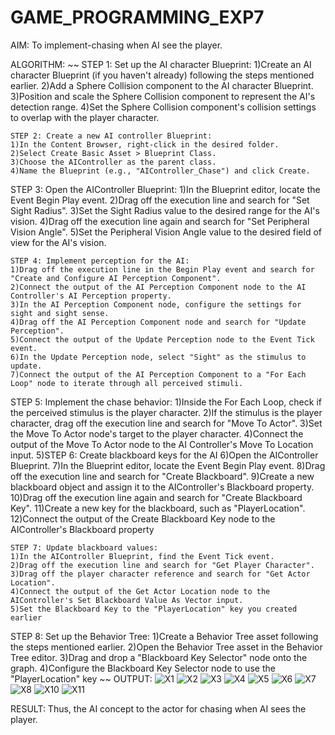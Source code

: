 # GAME_PROGRAMMING_EXP7
AIM:
To implement-chasing when AI see the player.

ALGORITHM:
~~
STEP 1: Set up the AI character Blueprint:
1)Create an AI character Blueprint (if you haven't already) following the steps mentioned earlier.
2)Add a Sphere Collision component to the AI character Blueprint.
3)Position and scale the Sphere Collision component to represent the AI's detection range.
4)Set the Sphere Collision component's collision settings to overlap with the player character.
~~~
STEP 2: Create a new AI controller Blueprint:
1)In the Content Browser, right-click in the desired folder.
2)Select Create Basic Asset > Blueprint Class.
3)Choose the AIController as the parent class.
4)Name the Blueprint (e.g., "AIController_Chase") and click Create.
~~~
STEP 3: Open the AIController Blueprint:
1)In the Blueprint editor, locate the Event Begin Play event.
2)Drag off the execution line and search for "Set Sight Radius".
3)Set the Sight Radius value to the desired range for the AI's vision.
4)Drag off the execution line again and search for "Set Peripheral Vision Angle".
5)Set the Peripheral Vision Angle value to the desired field of view for the AI's vision.
~~~
STEP 4: Implement perception for the AI:
1)Drag off the execution line in the Begin Play event and search for "Create and Configure AI Perception Component".
2)Connect the output of the AI Perception Component node to the AI Controller's AI Perception property.
3)In the AI Perception Component node, configure the settings for sight and sight sense.
4)Drag off the AI Perception Component node and search for "Update Perception".
5)Connect the output of the Update Perception node to the Event Tick event.
6)In the Update Perception node, select "Sight" as the stimulus to update.
7)Connect the output of the AI Perception Component to a "For Each Loop" node to iterate through all perceived stimuli.
~~~
STEP 5: Implement the chase behavior:
1)Inside the For Each Loop, check if the perceived stimulus is the player character.
2)If the stimulus is the player character, drag off the execution line and search for "Move To Actor".
3)Set the Move To Actor node's target to the player character.
4)Connect the output of the Move To Actor node to the AI Controller's Move To Location input.
5)STEP 6: Create blackboard keys for the AI
6)Open the AIController Blueprint.
7)In the Blueprint editor, locate the Event Begin Play event.
8)Drag off the execution line and search for "Create Blackboard".
9)Create a new blackboard object and assign it to the AIController's Blackboard property.
10)Drag off the execution line again and search for "Create Blackboard Key".
11)Create a new key for the blackboard, such as "PlayerLocation".
12)Connect the output of the Create Blackboard Key node to the AIController's Blackboard property
~~~
STEP 7: Update blackboard values:
1)In the AIController Blueprint, find the Event Tick event.
2)Drag off the execution line and search for "Get Player Character".
3)Drag off the player character reference and search for "Get Actor Location".
4)Connect the output of the Get Actor Location node to the AIController's Set Blackboard Value As Vector input.
5)Set the Blackboard Key to the "PlayerLocation" key you created earlier
~~~
STEP 8: Set up the Behavior Tree:
1)Create a Behavior Tree asset following the steps mentioned earlier.
2)Open the Behavior Tree asset in the Behavior Tree editor.
3)Drag and drop a "Blackboard Key Selector" node onto the graph.
4)Configure the Blackboard Key Selector node to use the "PlayerLocation" key
~~
OUTPUT:
![X1](https://github.com/Sharmilasha/GAME_PROGRAMMING_EXP7/assets/94506182/cd66ac59-cb04-44cb-8a78-48824c93ead3)
![X2](https://github.com/Sharmilasha/GAME_PROGRAMMING_EXP7/assets/94506182/10fdf0f8-3df2-4575-8d24-39b1abee3e0d)
![X3](https://github.com/Sharmilasha/GAME_PROGRAMMING_EXP7/assets/94506182/9499a11e-782d-47e6-989e-ebea33ea388e)
![X4](https://github.com/Sharmilasha/GAME_PROGRAMMING_EXP7/assets/94506182/ca6ba4cf-3869-4dca-9d89-660a41fb6a33)
![X5](https://github.com/Sharmilasha/GAME_PROGRAMMING_EXP7/assets/94506182/4e4a77c6-c726-4d6c-8b41-7ff36c227b60)
![X6](https://github.com/Sharmilasha/GAME_PROGRAMMING_EXP7/assets/94506182/49e79757-b843-4e41-82ba-2b26203d8460)
![X7](https://github.com/Sharmilasha/GAME_PROGRAMMING_EXP7/assets/94506182/986b0ed3-25c6-4ba2-baea-bc2345bb5b0e)
![X8](https://github.com/Sharmilasha/GAME_PROGRAMMING_EXP7/assets/94506182/6adb5d9f-c152-4238-91dc-24a153949630)
![X10](https://github.com/Sharmilasha/GAME_PROGRAMMING_EXP7/assets/94506182/1fe36713-681b-40ab-accb-2f5b695f2d97)
![X11](https://github.com/Sharmilasha/GAME_PROGRAMMING_EXP7/assets/94506182/2ce966ed-1d08-4b8d-8196-999b5fffc4af)

RESULT:
Thus, the AI concept to the actor for chasing when AI sees the player.









